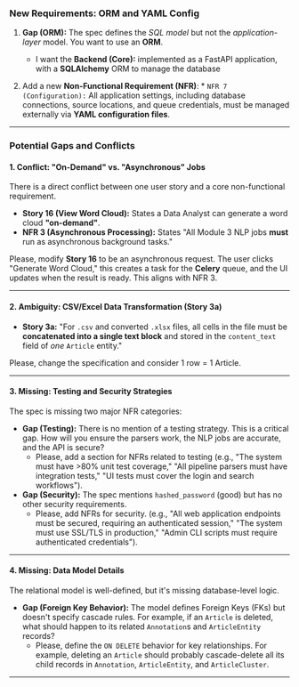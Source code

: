 ### New Requirements: ORM and YAML Config

1.  **Gap (ORM):** The spec defines the *SQL model* but not the *application-layer* model. You want to use an **ORM**.
    * I want the **Backend (Core):** implemented as a FastAPI application, with a **SQLAlchemy** ORM to manage the database

2.  Add a new **Non-Functional Requirement (NFR)**: * `NFR 7 (Configuration):` All application settings, including database connections, source locations, and queue credentials, must be managed externally via **YAML configuration files**.

---

### Potential Gaps and Conflicts

#### 1. Conflict: "On-Demand" vs. "Asynchronous" Jobs

There is a direct conflict between one user story and a core non-functional requirement.

* **Story 16 (View Word Cloud):** States a Data Analyst can generate a word cloud **"on-demand"**.
* **NFR 3 (Asynchronous Processing):** States "All Module 3 NLP jobs **must** run as asynchronous background tasks."

Please, modify **Story 16** to be an asynchronous request. The user clicks "Generate Word Cloud," this creates a task for the **Celery** queue, and the UI updates when the result is ready. This aligns with NFR 3.

---

#### 2. Ambiguity: CSV/Excel Data Transformation (Story 3a)

* **Story 3a:** "For `.csv` and converted `.xlsx` files, all cells in the file must be **concatenated into a single text block** and stored in the `content_text` field of *one* `Article` entity."

Please, change the specification and consider 1 row = 1 Article.


---

#### 3. Missing: Testing and Security Strategies

The spec is missing two major NFR categories:

* **Gap (Testing):** There is no mention of a testing strategy. This is a critical gap. How will you ensure the parsers work, the NLP jobs are accurate, and the API is secure?
    * Please, add a section for NFRs related to testing (e.g., "The system must have >80% unit test coverage," "All pipeline parsers must have integration tests," "UI tests must cover the login and search workflows").
* **Gap (Security):** The spec mentions `hashed_password` (good) but has no other security requirements.
    * Please, add NFRs for security. (e.g., "All web application endpoints must be secured, requiring an authenticated session," "The system must use SSL/TLS in production," "Admin CLI scripts must require authenticated credentials").

---

#### 4. Missing: Data Model Details

The relational model is well-defined, but it's missing database-level logic.

* **Gap (Foreign Key Behavior):** The model defines Foreign Keys (FKs) but doesn't specify cascade rules. For example, if an `Article` is deleted, what should happen to its related `Annotation`s and `ArticleEntity` records?
    * Please, define the `ON DELETE` behavior for key relationships. For example, deleting an `Article` should probably cascade-delete all its child records in `Annotation`, `ArticleEntity`, and `ArticleCluster`.

---

